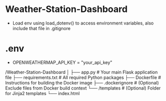 # Weather-Station-Dashboard

- Load env using load_dotenv() to access environment variables, also include that file in .gitignore
# .env
- OPENWEATHERMAP_API_KEY = "your_api_key"

/Weather-Station-Dashboard
│
├── app.py         # Your main Flask application file
├── requirements.txt   # All required Python packages
├── Dockerfile     # Instructions for building the Docker image
├── .dockerignore  # (Optional) Exclude files from Docker build context
└── /templates     # (Optional) Folder for Jinja2 templates
    └── index.html